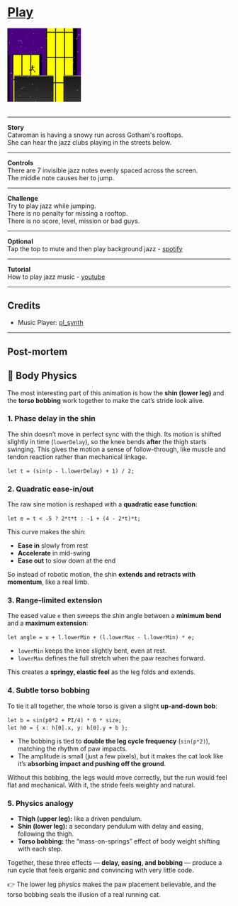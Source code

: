 <h1><a href=//bacionejs.github.io/cat/index.html style=text-decoration: none; color: inherit;>Play</a></h1>

<a href=//bacionejs.github.io/cat/index.html target=_blank>
    <img src=README.jpg width=33% />
</a>
<br>
<br>

---
**Story**  
Catwoman is having a snowy run across Gotham's rooftops.  
She can hear the jazz clubs playing in the streets below.  

---
**Controls**  
There are 7 invisible jazz notes evenly spaced across the screen.  
The middle note causes her to jump.  

---
**Challenge**  
Try to play jazz while jumping.  
There is no penalty for missing a rooftop.  
There is no score, level, mission or bad guys.  

---
**Optional**  
Tap the top to mute and then play background jazz - [spotify](https://open.spotify.com/playlist/6gqJPa4A4gXTwTSGWcpC1d)  

---
**Tutorial**  
How to play jazz music - [youtube](https://youtube.com/shorts/E5WLNmErkiY?si=CXQLaWg2f1XLaixs)  

---
## Credits  
- Music Player: [pl_synth](https://github.com/phoboslab/pl_synth)

---


## Post-mortem

## 🐾 Body Physics
 
The most interesting part of this animation is how the **shin (lower leg)** and the **torso bobbing** work together to make the cat’s stride look alive.
  
### 1. Phase delay in the shin
 
The shin doesn’t move in perfect sync with the thigh. Its motion is shifted slightly in time (`lowerDelay`), so the knee bends **after** the thigh starts swinging. This gives the motion a sense of follow-through, like muscle and tendon reaction rather than mechanical linkage.  

`let t = (sin(p - l.lowerDelay) + 1) / 2;`

### 2. Quadratic ease-in/out
 
The raw sine motion is reshaped with a **quadratic ease function**:  

`let e = t < .5 ? 2*t*t : -1 + (4 - 2*t)*t;`

This curve makes the shin:
- **Ease in** slowly from rest  
- **Accelerate** in mid-swing  
- **Ease out** to slow down at the end  

So instead of robotic motion, the shin **extends and retracts with momentum**, like a real limb.  

### 3. Range-limited extension
 
The eased value `e` then sweeps the shin angle between a **minimum bend** and a **maximum extension**:  

`let angle = u + l.lowerMin + (l.lowerMax - l.lowerMin) * e;`

- `lowerMin` keeps the knee slightly bent, even at rest.  
- `lowerMax` defines the full stretch when the paw reaches forward.  

This creates a **springy, elastic feel** as the leg folds and extends.
  
### 4. Subtle torso bobbing
 
To tie it all together, the whole torso is given a slight **up-and-down bob**:  

`let b = sin(p0*2 + PI/4) * 6 * size;`  
`let h0 = { x: h[0].x, y: h[0].y + b };`

- The bobbing is tied to **double the leg cycle frequency** (`sin(p*2)`), matching the rhythm of paw impacts.  
- The amplitude is small (just a few pixels), but it makes the cat look like it’s **absorbing impact and pushing off the ground**.  

Without this bobbing, the legs would move correctly, but the run would feel flat and mechanical. With it, the stride feels weighty and natural.
  
### 5. Physics analogy
 
- **Thigh (upper leg):** like a driven pendulum.  
- **Shin (lower leg):** a secondary pendulum with delay and easing, following the thigh.  
- **Torso bobbing:** the “mass-on-springs” effect of body weight shifting with each step.  

Together, these three effects — **delay, easing, and bobbing** — produce a run cycle that feels organic and convincing with very little code.  

👉 The lower leg physics makes the paw placement believable, and the torso bobbing seals the illusion of a real running cat.
